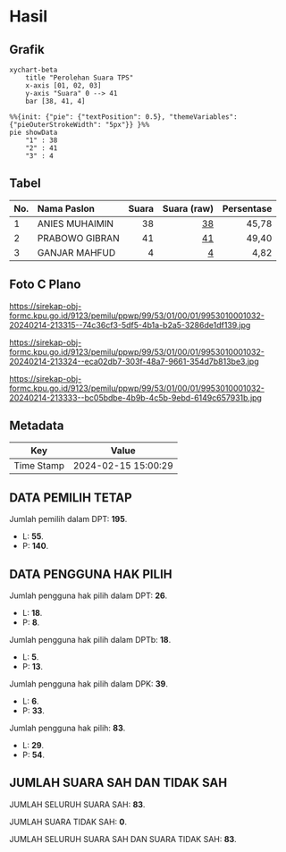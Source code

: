 # Hasil

## Grafik

```mermaid
xychart-beta
    title "Perolehan Suara TPS"
    x-axis [01, 02, 03]
    y-axis "Suara" 0 --> 41
    bar [38, 41, 4]
```

```mermaid
%%{init: {"pie": {"textPosition": 0.5}, "themeVariables": {"pieOuterStrokeWidth": "5px"}} }%%
pie showData
    "1" : 38
    "2" : 41
    "3" : 4
```

## Tabel

| No. | Nama Paslon    | Suara | Suara (raw) | Persentase |
|:--- |:-------------- | -----:| -----------:| ----------:|
| 1   | ANIES MUHAIMIN | 38    | [38][p-1]   | 45,78      |
| 2   | PRABOWO GIBRAN | 41    | [41][p-2]   | 49,40      |
| 3   | GANJAR MAHFUD  | 4     | [4][p-3]    | 4,82       |


[p-1]: https://github.com/gigit-pemilu/pemilu-2024-99-luar-negeri/blob/main/pilpres/hitung-suara/sub/99-luar-negeri/sub/53-jeddah-arab-saudi/sub/01-jeddah-arab-saudi/sub/0001-jeddah-arab-saudi/sub/032-ksk-020/sub/paslon-1.txt
[p-2]: https://github.com/gigit-pemilu/pemilu-2024-99-luar-negeri/blob/main/pilpres/hitung-suara/sub/99-luar-negeri/sub/53-jeddah-arab-saudi/sub/01-jeddah-arab-saudi/sub/0001-jeddah-arab-saudi/sub/032-ksk-020/sub/paslon-2.txt
[p-3]: https://github.com/gigit-pemilu/pemilu-2024-99-luar-negeri/blob/main/pilpres/hitung-suara/sub/99-luar-negeri/sub/53-jeddah-arab-saudi/sub/01-jeddah-arab-saudi/sub/0001-jeddah-arab-saudi/sub/032-ksk-020/sub/paslon-3.txt

## Foto C Plano

https://sirekap-obj-formc.kpu.go.id/9123/pemilu/ppwp/99/53/01/00/01/9953010001032-20240214-213315--74c36cf3-5df5-4b1a-b2a5-3286de1df139.jpg

https://sirekap-obj-formc.kpu.go.id/9123/pemilu/ppwp/99/53/01/00/01/9953010001032-20240214-213324--eca02db7-303f-48a7-9661-354d7b813be3.jpg

https://sirekap-obj-formc.kpu.go.id/9123/pemilu/ppwp/99/53/01/00/01/9953010001032-20240214-213333--bc05bdbe-4b9b-4c5b-9ebd-6149c657931b.jpg


## Metadata

| Key        | Value               |
| ---------- | ------------------- |
| Time Stamp | 2024-02-15 15:00:29 |


## DATA PEMILIH TETAP

Jumlah pemilih dalam DPT: **195**.
 * L: **55**.
 * P: **140**.

## DATA PENGGUNA HAK PILIH

Jumlah pengguna hak pilih dalam DPT: **26**.
 * L: **18**.
 * P: **8**.

Jumlah pengguna hak pilih dalam DPTb: **18**.
 * L: **5**.
 * P: **13**.

Jumlah pengguna hak pilih dalam DPK: **39**.
 * L: **6**.
 * P: **33**.

Jumlah pengguna hak pilih: **83**.
 * L: **29**.
 * P: **54**.

## JUMLAH SUARA SAH DAN TIDAK SAH

JUMLAH SELURUH SUARA SAH: **83**.

JUMLAH SUARA TIDAK SAH: **0**.

JUMLAH SELURUH SUARA SAH DAN SUARA TIDAK SAH: **83**.


